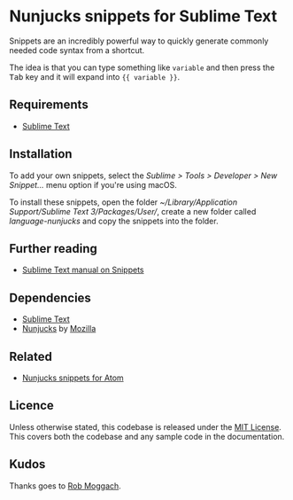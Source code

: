 # Nunjucks snippets for Sublime Text
Snippets are an incredibly powerful way to quickly generate commonly needed code syntax from a shortcut.

The idea is that you can type something like `variable` and then press the <kbd>Tab</kbd> key and it will expand into `{{ variable }}`.

## Requirements
- [Sublime Text](https://www.sublimetext.com/)

## Installation
To add your own snippets, select the _Sublime > Tools > Developer > New Snippet..._ menu option if you're using macOS.

To install these snippets, open the folder _~/Library/Application Support/Sublime Text 3/Packages/User/_, create a new folder called _language-nunjucks_ and copy the snippets into the folder.

## Further reading
- [Sublime Text manual on Snippets](http://docs.sublimetext.info/en/latest/extensibility/snippets.html)

## Dependencies
- [Sublime Text](https://www.sublimetext.com/)
- [Nunjucks](https://mozilla.github.io/nunjucks/) by [Mozilla](https://mozilla.github.io/)

## Related
- [Nunjucks snippets for Atom](https://github.com/whatterz/atom-language-nunjucks)

## Licence
Unless otherwise stated, this codebase is released under the [MIT License](https://github.com/whatterz/sublime-language-nunjucks/blob/master/LICENSE). This covers both the codebase and any sample code in the documentation.

## Kudos
Thanks goes to [Rob Moggach](https://github.com/mogga/).
